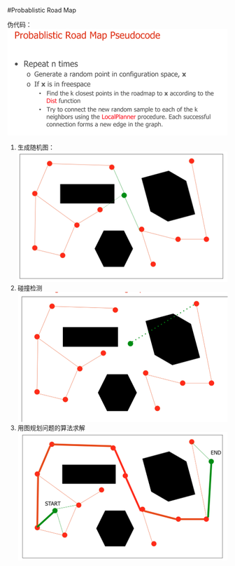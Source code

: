 #Probablistic Road Map

伪代码：
![Alt text](./1546200547561.png)

1. 生成随机图：
![Alt text](./1546200571261.png)
2. 碰撞检测![Alt text](./1546200603529.png)
3. 用图规划问题的算法求解
![Alt text](./1546200682136.png)
